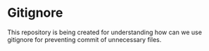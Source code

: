 # Gitignore

This repository is being created for understanding how can we use gitignore for preventing commit of unnecessary files.
